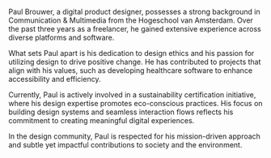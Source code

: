 Paul Brouwer, a digital product designer, possesses a strong background in Communication & Multimedia from the Hogeschool van Amsterdam. Over the past three years as a freelancer, he gained extensive experience across diverse platforms and software.

What sets Paul apart is his dedication to design ethics and his passion for utilizing design to drive positive change. He has contributed to projects that align with his values, such as developing healthcare software to enhance accessibility and efficiency.

Currently, Paul is actively involved in a sustainability certification initiative, where his design expertise promotes eco-conscious practices. His focus on building design systems and seamless interaction flows reflects his commitment to creating meaningful digital experiences.

In the design community, Paul is respected for his mission-driven approach and subtle yet impactful contributions to society and the environment.
